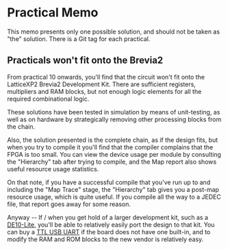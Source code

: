# Practical Memo

This memo presents only one possible solution, and should not be taken as "the"
solution.  There is a Git tag for each practical.

## Practicals won't fit onto the Brevia2

From practical 10 onwards, you'll find that the circuit won't fit onto the 
LatticeXP2 Brevia2 Development Kit.  There are sufficient registers, 
multipliers and RAM blocks, but not enough logic elements for all the required 
combinational logic.

These solutions have been tested in simulation by means of unit-testing, as 
well as on hardware by strategically removing other processing blocks
from the chain.

Also, the solution presented is the complete chain, as if the design fits, but 
when you try to compile it you'll find that the compiler complains that the 
FPGA is too small.  You can view the device usage per module by consulting the 
"Hierarchy" tab after trying to compile, and the Map report also shows useful 
resource usage statistics.

On that note, if you have a successful compile that you've run up to and 
including the "Map Trace" stage, the "Hierarchy" tab gives you a post-map 
resource usage, which is quite useful.  If you compile all the way to a JEDEC 
file, that report goes away for some reason.

Anyway -- If / when you get hold of a larger development kit, such as a 
[DE10-Lite](https://www.terasic.com.tw/cgi-bin/page/archive.pl?Language=English&No=1021),
you'll be able to relatively easily port the design to that kit.  You can buy a
[TTL USB UART](https://www.robotics.org.za/W7965) if the board does not have 
one built-in, and to modify the RAM and ROM blocks to the new vendor is 
relatively easy.

